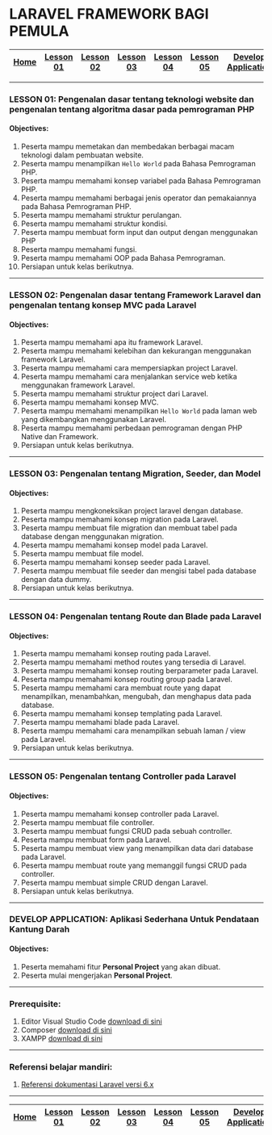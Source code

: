 # LARAVEL FRAMEWORK BAGI PEMULA

| [Home][0] | [Lesson 01][1] | [Lesson 02][2] | [Lesson 03][3] | [Lesson 04][4] | [Lesson 05][5] | [Develop Application][6] |
|:---------:|:--------------:|:--------------:|:--------------:|:--------------:|:--------------:|:------------------------:|

---

### LESSON 01: Pengenalan dasar tentang teknologi website dan pengenalan tentang algoritma dasar pada pemrograman PHP

#### Objectives:
1. Peserta mampu memetakan dan membedakan berbagai macam teknologi dalam pembuatan website.
2. Peserta mampu menampilkan `Hello World` pada Bahasa Pemrograman PHP.
3. Peserta mampu memahami konsep variabel pada Bahasa Pemrograman PHP.
4. Peserta mampu memahami berbagai jenis operator dan pemakaiannya pada Bahasa Pemrograman PHP.
5. Peserta mampu memahami struktur perulangan.
6. Peserta mampu memahami struktur kondisi.
7. Peserta mampu membuat form input dan output dengan menggunakan PHP
8. Peserta mampu memahami fungsi.
9. Peserta mampu memahami OOP pada Bahasa Pemrograman.
10. Persiapan untuk kelas berikutnya.

----

### LESSON 02: Pengenalan dasar tentang Framework Laravel dan pengenalan tentang konsep MVC pada Laravel
#### Objectives:
1. Peserta mampu memahami apa itu framework Laravel.
2. Peserta mampu memahami kelebihan dan kekurangan menggunakan framework Laravel.
3. Peserta mampu memahami cara mempersiapkan project Laravel.
4. Peserta mampu memahami cara menjalankan service web ketika menggunakan framework Laravel.
5. Peserta mampu memahami struktur project dari Laravel.
6. Peserta mampu memahami konsep MVC.
7. Peserta mampu memahami menampilkan `Hello World` pada laman web yang dikembangkan menggunakan Laravel.
8. Peserta mampu memahami perbedaan pemrograman dengan PHP Native dan Framework.
9. Persiapan untuk kelas berikutnya.

----

### LESSON 03: Pengenalan tentang Migration, Seeder, dan Model
#### Objectives:
1. Peserta mampu mengkoneksikan project laravel dengan database.
2. Peserta mampu memahami konsep migration pada Laravel.
2. Peserta mampu membuat file migration dan membuat tabel pada database dengan menggunakan migration.
3. Peserta mampu memahami konsep model pada Laravel.
2. Peserta mampu membuat file model.
5. Peserta mampu memahami konsep seeder pada Laravel.
6. Peserta mampu membuat file seeder dan mengisi tabel pada database dengan data dummy.
7. Persiapan untuk kelas berikutnya.

----

### LESSON 04: Pengenalan tentang Route dan Blade pada Laravel
#### Objectives:
1. Peserta mampu memahami konsep routing pada Laravel.
2. Peserta mampu memahami method routes yang tersedia di Laravel.
3. Peserta mampu memahami konsep routing berparameter pada Laravel.
4. Peserta mampu memahami konsep routing group pada Laravel.
5. Peserta mampu memahami cara membuat route yang dapat menampilkan, menambahkan, mengubah, dan menghapus data pada database.
6. Peserta mampu memahami konsep templating pada Laravel.
7. Peserta mampu memahami blade pada Laravel.
8. Peserta mampu memahami cara menampilkan sebuah laman / view pada Laravel.
9. Persiapan untuk kelas berikutnya.

----

### LESSON 05: Pengenalan tentang Controller pada Laravel
#### Objectives:
1. Peserta mampu memahami konsep controller pada Laravel.
2. Peserta mampu membuat file controller.
3. Peserta mampu membuat fungsi CRUD pada sebuah controller.
4. Peserta mampu membuat form pada Laravel.
5. Peserta mampu membuat view yang menampilkan data dari database pada Laravel.
6. Peserta mampu membuat route yang memanggil fungsi CRUD pada controller.
7. Peserta mampu membuat simple CRUD dengan Laravel.
8. Persiapan untuk kelas berikutnya.

----

### DEVELOP APPLICATION: Aplikasi Sederhana Untuk Pendataan Kantung Darah
#### Objectives:
1. Peserta memahami fitur **Personal Project** yang akan dibuat.
2. Peserta mulai mengerjakan **Personal Project**.

----

### Prerequisite:
1. Editor Visual Studio Code [ download di sini ](https://code.visualstudio.com/download)
2. Composer [ download di sini ](https://getcomposer.org/doc/00-intro.md)
3. XAMPP  [ download di sini ](https://www.apachefriends.org/download.html)

---

### Referensi belajar mandiri:
1. [ Referensi dokumentasi Laravel versi 6.x ](https://laravel.com/docs/6.x)

---

| [Home][0] | [Lesson 01][1] | [Lesson 02][2] | [Lesson 03][3] | [Lesson 04][4] | [Lesson 05][5] | [Develop Application][6] |
|:---------:|:--------------:|:--------------:|:--------------:|:--------------:|:--------------:|:------------------------:|

[0]: README.md "Home"
[1]: lesson-01.md "Pengenalan dasar tentang teknologi website dan pengenalan tentang algoritma dasar pada pemrograman PHP"
[2]: lesson-02.md "Pengenalan dasar tentang Framework Laravel dan pengenalan tentang konsep MVC pada Laravel"
[3]: lesson-03.md "Pengenalan tentang Migration, Seeder, dan Model"
[4]: lesson-04.md "Pengenalan tentang Route dan Blade pada Laravel"
[5]: lesson-05.md "Pengenalan tentang Controller pada Laravel"
[6]: lesson-06.md "Aplikasi Sederhana Untuk Pendataan Kantung Darah"
